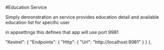 ﻿#Education Service

Simply demonstration an service provides education detail and  available education list for specific user

in appsettings this defines that app will use port 9981

 "Kestrel": {
    "Endpoints": {
      "Http": {
        "Url": "http://localhost:9981"
      }
    }
  },